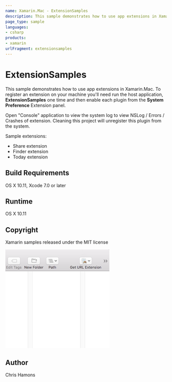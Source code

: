 ```yaml
---
name: Xamarin.Mac - ExtensionSamples
description: This sample demonstrates how to use app extensions in Xamarin.Mac. To register an extension on your machine you'll need run the host application,...
page_type: sample
languages:
- csharp
products:
- xamarin
urlFragment: extensionsamples
---
```

# ExtensionSamples

This sample demonstrates how to use app extensions in Xamarin.Mac. To register an extension on your machine you'll need run the host application, **ExtensionSamples** one time and then enable each plugin from the **System Preference** Extension panel. 

Open "Console" application to view the system log to view NSLog / Errors / Crashes of extension. Cleaning this project will unregister this plugin from the system.

Sample extensions:
* Share extension
* Finder extension
* Today extension

## Build Requirements
OS X 10.11, Xcode 7.0 or later

## Runtime
OS X 10.11

## Copyright

Xamarin samples released under the MIT license

![ExtensionSamples application screenshot](Screenshots/0.png "ExtensionSamples application screenshot")

## Author

Chris Hamons
